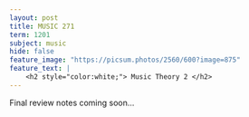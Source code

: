 ```yaml
---
layout: post
title: MUSIC 271
term: 1201
subject: music
hide: false
feature_image: "https://picsum.photos/2560/600?image=875"
feature_text: |
    <h2 style="color:white;"> Music Theory 2 </h2>
---
```


Final review notes coming soon...
